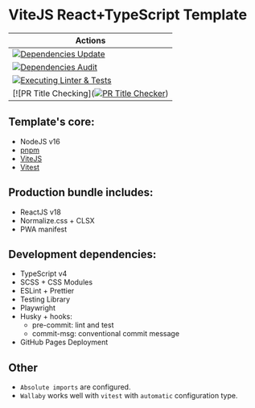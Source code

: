 # ViteJS React+TypeScript Template

| Actions                                                                                                                                                                                                                                        |
|------------------------------------------------------------------------------------------------------------------------------------------------------------------------------------------------------------------------------------------------|
| [![Dependencies Update](https://github.com/cTux/vitejs-react-ts-template/actions/workflows/dependencies-update.yml/badge.svg)](https://github.com/cTux/vitejs-react-ts-template/actions/workflows/dependencies-update.yml)                     |
| [![Dependencies Audit](https://github.com/cTux/vitejs-react-ts-template/actions/workflows/dependencies-audit.yml/badge.svg)](https://github.com/cTux/vitejs-react-ts-template/actions/workflows/dependencies-audit.yml)                        |
| [![Executing Linter & Tests](https://github.com/cTux/vitejs-react-ts-template/actions/workflows/lint-and-test.yml/badge.svg)](https://github.com/cTux/vitejs-react-ts-template/actions/workflows/lint-and-test.yml)                            |
| [![PR Title Checking]([![PR Title Checker](https://github.com/cTux/vitejs-react-ts-template/actions/workflows/pr-title-validation.yml/badge.svg)](https://github.com/cTux/vitejs-react-ts-template/actions/workflows/pr-title-validation.yml)) |

## Template's core:
* NodeJS v16
* [pnpm](https://pnpm.io/)
* [ViteJS](https://vitejs.dev/)
* [Vitest](https://vitest.dev/)

## Production bundle includes:

* ReactJS v18
* Normalize.css + CLSX
* PWA manifest

## Development dependencies:

* TypeScript v4
* SCSS + CSS Modules 
* ESLint + Prettier
* Testing Library
* Playwright
* Husky + hooks:
  * pre-commit: lint and test
  * commit-msg: conventional commit message
* GitHub Pages Deployment

## Other
* `Absolute imports` are configured.
* `Wallaby` works well with `vitest` with `automatic` configuration type.
